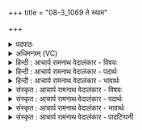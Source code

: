+++
title = "08-3_1069 ते स्याम"

+++
<details><summary>पदपाठः</summary>

ते꣢। स्या꣣म। देव। वरुण। ते꣢। मि꣣त्र। मि। त्र। सूरि꣡भिः꣢। स꣣ह꣢। इ꣡ष꣢꣯म्। स्वऽ३रि꣡ति꣢। च꣣। धीमहि। १०६९।
</details>

<details><summary>अधिमन्त्रम् (VC)</summary>

- आदित्याः
- वसिष्ठो मैत्रावरुणिः
- गायत्री
- षड्जः
</details>

<details><summary>हिन्दी : आचार्य रामनाथ वेदालंकार - विषयः</summary>

आगे वरुण और मित्र से प्रार्थना करते हैं।
</details>

<details><summary>हिन्दी : आचार्य रामनाथ वेदालंकार - पदार्थः</summary>

पदार्थान्वयभाषाः -  हे (देव) प्रकाशक,ज्ञानी (वरुण) वरणीय जीवात्मन् ! हम (ते) तेरे (स्याम) होवें। हे (मित्र) मित्र परमात्मन् ! (सूरिभिः सह) विद्वानों सहित,हम (ते) तेरे (स्याम) होवें। (इषम्) अभीष्ट ऐश्वर्य को (स्वः च) और आनन्द को (धीमहि) धारण करें ॥३॥
</details>

<details><summary>हिन्दी : आचार्य रामनाथ वेदालंकार - भावार्थः</summary>

भावार्थभाषाः -  परमात्मा और जीवात्मा की मित्रता प्राप्त करके सब मनुष्य ज्ञानवान्,प्रकाशवान्,आनन्दवान् और ऐश्वर्यवान् हों तथा मुक्ति को प्राप्त करें ॥३॥
</details>

<details><summary>संस्कृत : आचार्य रामनाथ वेदालंकार - विषयः</summary>

अथ वरुणं मित्रं च प्रार्थयते।
</details>

<details><summary>संस्कृत : आचार्य रामनाथ वेदालंकार - पदार्थः</summary>

पदार्थान्वयभाषाः -  हे (देव) प्रकाशक,ज्ञानवन् (वरुण) वरणीय जीवात्मन् ! वयम् (ते) तव (स्याम) भवेम,हे (मित्र) सखे परमात्मन् ! (सूरिभिः सह) विद्वद्भिः साकम्,वयम् (ते) तव (स्याम) भवेम। (इषम्) अभीष्टम् ऐश्वर्यम् (स्वः च) आनन्दं च (धीमहि) दधीमहि।[डुधाञ् धातोर्लिङि ‘छन्दस्युभयथा’ इत्यार्धधातुकत्वात् शबभावः ईत्वं च]॥३॥
</details>

<details><summary>संस्कृत : आचार्य रामनाथ वेदालंकार - भावार्थः</summary>

भावार्थभाषाः -  परमात्मजीवात्मनोः सख्यं प्राप्य सर्वे मनुष्या ज्ञानवन्तः प्रकाशवन्तः सानन्दा ऐश्वर्यवन्तः प्राप्तमोक्षाश्च भवेयुः ॥३॥
</details>

<details><summary>संस्कृत : आचार्य रामनाथ वेदालंकार - पादटिप्पनी</summary>

टिप्पणी:   १. ऋ० ७।६६।९।
</details>